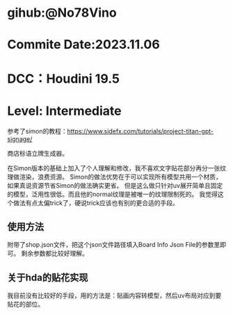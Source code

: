 # gihub:@No78Vino
# Commite Date:2023.11.06
# DCC：Houdini 19.5 
# Level: Intermediate

参考了simon的教程：https://www.sidefx.com/tutorials/project-titan-gpt-signage/

商店标语立牌生成器。

在Simon版本的基础上加入了个人理解和修改，我不喜欢文字贴花部分再分一张纹理做渲染，浪费资源。
Simon的做法优势在于可以实现所有模型共用一个材质，如果真说资源节省Simon的做法确实更省。
但是这么做只针对uv展开简单且固定的模型，泛用性很低。而且他的normal纹理是被唯一的纹理限制死的。
我觉得这个做法有点太偏trick了，硬说trick应该也有别的更合适的手段。

## 使用方法
附带了shop.json文件，把这个json文件路径填入Board Info Json File的参数里即可。
剩余参数都比较好理解。

## 关于hda的贴花实现
我目前没有比较好的手段，用的方法是：贴画内容转模型，然后uv布局对应到要贴花的部位。

